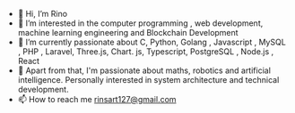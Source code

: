- 👋 Hi, I’m Rino
- 👀 I’m interested in the computer programming , web development, machine learning engineering and Blockchain Development 
- 🌱 I’m currently passionate about C, Python, Golang , Javascript , MySQL , PHP , Laravel, Three.js, Chart. js, Typescript, PostgreSQL , Node.js , React
- 🥷 Apart from that, I'm passionate about maths, robotics and artificial intelligence. Personally interested in system architecture and technical development. 
- 📫 How to reach me rinsart127@gmail.com

<!---
HairanRins/HairanRins is a ✨ special ✨ repository because its `README.md` (this file) appears on your GitHub profile.
You can click the Preview link to take a look at your changes.
--->
